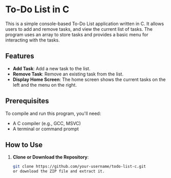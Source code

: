 # To-Do List in C

This is a simple console-based To-Do List application written in C. It allows users to add and remove tasks, and view the current list of tasks. The program uses an array to store tasks and provides a basic menu for interacting with the tasks.

## Features

- **Add Task**: Add a new task to the list.
- **Remove Task**: Remove an existing task from the list.
- **Display Home Screen**: The home screen shows the current tasks on the left and the menu on the right.

## Prerequisites

To compile and run this program, you'll need:

- A C compiler (e.g., GCC, MSVC)
- A terminal or command prompt

## How to Use

1. **Clone or Download the Repository**:
   ```bash
   git clone https://github.com/your-username/todo-list-c.git
   or download the ZIP file and extract it.
